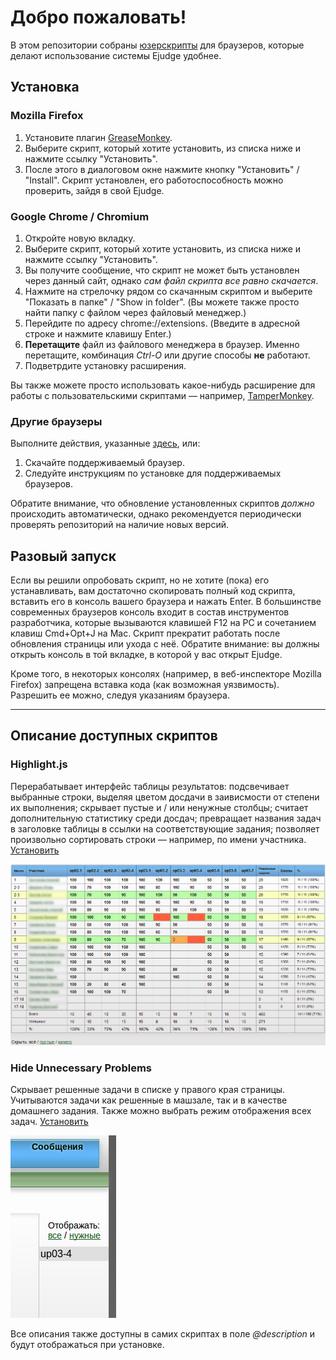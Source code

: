 Добро пожаловать!
=================
В этом репозитории собраны [юзерскрипты](https://habrahabr.ru/post/129343/ "Что такое юзерскрипты, и пример создания своего скрипта") для браузеров, которые делают использование системы Ejudge удобнее.

Установка
---------
### Mozilla Firefox
1. Установите плагин [GreaseMonkey][1].
2. Выберите скрипт, который хотите установить, из списка ниже и нажмите ссылку "Установить".
3. После этого в диалоговом окне нажмите кнопку "Установить" / "Install".
Скрипт установлен, его работоспособность можно проверить, зайдя в свой Ejudge.

[1]: https://addons.mozilla.org/ru/firefox/addon/greasemonkey/

### Google Chrome / Chromium
1. Откройте новую вкладку.
2. Выберите скрипт, который хотите установить, из списка ниже и нажмите ссылку "Установить".
3. Вы получите сообщение, что скрипт не может быть установлен через данный сайт, однако *сам файл скрипта все равно скачается*.
4. Нажмите на стрелочку рядом со скачанным скриптом и выберите "Показать в папке" / "Show in folder". (Вы можете также просто найти папку с файлом через файловый менеджер.)
5. Перейдите по адресу chrome://extensions. (Введите в адресной строке и нажмите клавишу Enter.)
6. __Перетащите__ файл из файлового менеджера в браузер. Именно перетащите, комбинация *Сtrl-O* или другие способы __не__ работают.
7. Подветрдите установку расширения.

Вы также можете просто использовать какое-нибудь расширение для работы с пользовательскими скриптами — например, [TamperMonkey][1].

[1]: http://tampermonkey.net/

### Другие браузеры
Выполните действия, указанные [здесь](http://userscripts.ru/), или:

1. Скачайте поддерживаемый браузер.
2. Следуйте инструкциям по установке для поддерживаемых браузеров.

Обратите внимание, что обновление установленных скриптов *должно* происходить автоматически, однако рекомендуется периодически проверять репозиторий на наличие новых версий.

Разовый запуск
--------------
Если вы решили опробовать скрипт, но не хотите (пока) его устанавливать, вам достаточно скопировать полный код скрипта, вставить его в консоль вашего браузера и нажать Enter. В большинстве современных браузеров консоль входит в состав инструментов разработчика, которые вызываются клавишей F12 на PC и сочетанием клавиш Cmd+Opt+J на Mac. Скрипт прекратит работать после обновления страницы или ухода с неё. Обратите внимание: вы должны открыть консоль в той вкладке, в которой у вас открыт Ejudge.

Кроме того, в некоторых консолях (например, в веб-инспекторе Mozilla Firefox) запрещена вставка кода (как возможная уязвимость). Разрешить ее можно, следуя указаниям браузера.

-----

Описание доступных скриптов
---------------------------
### Highlight.js
Перерабатывает интерфейс таблицы результатов: подсвечивает выбранные строки, выделяя цветом досдачи в заивисмости от степени их выполнения; скрывает пустые и / или ненужные столбцы; считает дополнительную статистику среди досдач; превращает названия задач в заголовке таблицы в ссылки на соответствующие задания; позволяет произвольно сортировать строки — например, по имени участника. [Установить][2]

![Highlight.js Screenshot](.img/highlight.png)

### Hide Unnecessary Problems
Скрывает решенные задачи в списке у правого края страницы. Учитываются задачи как решенные в машзале, так и в качестве домашнего задания. Также можно выбрать режим отображения всех задач. [Установить][3]

![Hide Unnecessary Problems Screenshot](.img/hide.png)

Все описания также доступны в самих скриптах в поле *@description* и будут отображаться при установке.

[2]: https://github.com/Facenapalm/Highlight.js/raw/master/highlight.user.js
[3]: https://github.com/Facenapalm/Highlight.js/raw/master/hide_unnecessary_tasks.user.js
